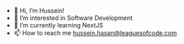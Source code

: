 - 👋 Hi, I’m Hussein!
- 👀 I’m interested in Software Development 
- 🌱 I’m currently learning NextJS
- 📫 How to reach me hussein.hasan@leaguesofcode.com 

<!---
husseinshasan/husseinshasan is a ✨ special ✨ repository because its `README.md` (this file) appears on your GitHub profile.
You can click the Preview link to take a look at your changes.
--->
